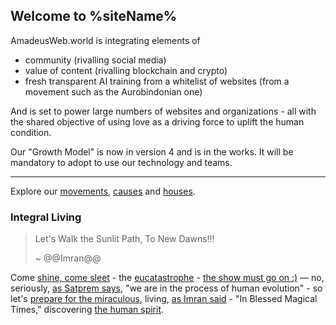 ## Welcome to %siteName%

AmadeusWeb.world is integrating elements of

* community (rivalling social media)
* value of content (rivalling blockchain and crypto)
* fresh transparent AI training from a whitelist of websites (from a movement such as the Aurobindonian one)

And is set to power large numbers of websites and organizations - all with the shared objective of using love as a driving force to uplift the human condition.

Our "Growth Model" is now in version 4 and is in the works. It will be mandatory to adopt to use our technology and teams.

----
Explore our [movements](%world-url%movements/), [causes](%world-url%causes/) and [houses](%world-url%houses/).

</div><div class="container content-box">

### Integral Living

> Let's Walk the Sunlit Path, To New Dawns!!!
>
> ~ @@Imran@@

Come [shine, come sleet](https://archives.yieldmore.org/cwsa-25-the-human-cycle/) - the [eucatastrophe](https://lotr.fandom.com/wiki/Anne_C._Petty) - [the show must go on :)](https://www.youtube.com/watch?v=iGCNBdCvzL4) &mdash; no, seriously, [as Satprem says](https://legacy.yieldmore.org/people/sri-aurobindo/satprem/), "we are in the process of human evolution" - so let's [prepare for the miraculous](https://beyondman.org/Preparing-for-the-Miraculous.php), living, [as Imran said](http://imran.yieldmore.org/keep-smiling/) - "In Blessed Magical Times," discovering [the human spirit](https://www.sabda.in/catalog/bookinfo.php?websec=ENGD-GA-295).
